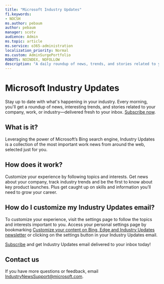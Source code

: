 ```yaml
---
title: "Microsoft Industry Updates"
f1.keywords:
- NOCSH
ms.author: pebaum
author: pebaum
manager: scotv
audience: Admin
ms.topic: article
ms.service: o365-administration
localization_priority: Normal
ms.custom: AdminSurgePortfolio
ROBOTS: NOINDEX, NOFOLLOW
description: "A daily roundup of news, trends, and stories related to your company, work, or industry delivered fresh to your inbox."
---
```


# Microsoft Industry Updates

Stay up to date with what's happening in your industry. Every morning, you'll get a roundup of news, interesting trends, and stories related to your company, work, or industry—delivered fresh to your inbox. [Subscribe now](https://www.bing.com/news/professional?pn=setting&mkt=en-us&asnl=1&form).

## What is it?

Leveraging the power of Microsoft’s Bing search engine, Industry Updates is a collection of the most important work news from around the web, selected just for you.

## How does it work?

Customize your experience by following topics and interests. Get news about your company, track industry trends and be the first to know about key product launches. Plus get caught up on skills and information you’ll need to grow your career.

## How do I customize my Industry Updates email?

To customize your experience, visit the settings page to follow the topics and interests important to you. Access your personal settings page by bookmarking [Customize your content on Bing, Edge and Industry Updates newsletter](https://www.bing.com/news/professional?pn=setting&mkt=en-us&form=BAWLOG&frb=1) or clicking on the settings button in your Industry Updates email.

[Subscribe](https://www.bing.com/news/professional?pn=setting&mkt=en-us&asnl=1&form=BAWLOG&frb=1) and get Industry Updates email delivered to your inbox today!

## Contact us

If you have more questions or feedback, email <IndustryNewsSupport@microsoft.com>.
